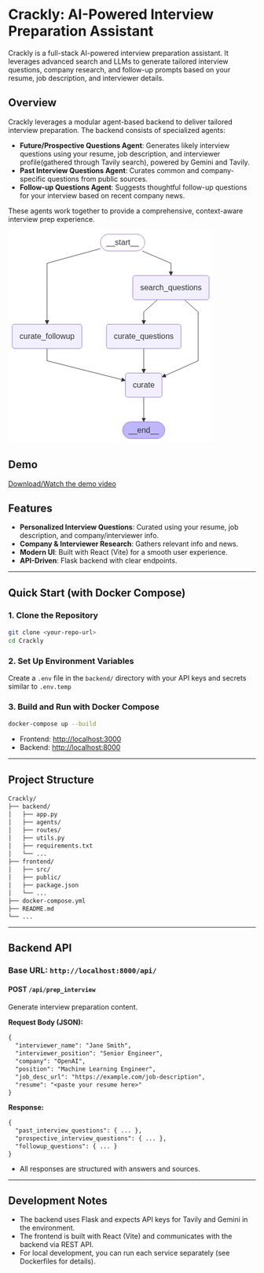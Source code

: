 # Crackly: AI-Powered Interview Preparation Assistant

Crackly is a full-stack AI-powered interview preparation assistant. It leverages advanced search and LLMs to generate tailored interview questions, company research, and follow-up prompts based on your resume, job description, and interviewer details.

## Overview
Crackly leverages a modular agent-based backend to deliver tailored interview preparation. The backend consists of specialized agents:
- **Future/Prospective Questions Agent**: Generates likely interview questions using your resume, job description, and interviewer profile(gathered through Tavily search), powered by Gemini and Tavily.
- **Past Interview Questions Agent**: Curates common and company-specific questions from public sources.
- **Follow-up Questions Agent**: Suggests thoughtful follow-up questions for your interview based on recent company news.

These agents work together to provide a comprehensive, context-aware interview prep experience.

![LangGraph Backend Architecture](assets/graph.png)

## Demo

[Download/Watch the demo video](assets/Crackly.mp4)

## Features
- **Personalized Interview Questions**: Curated using your resume, job description, and company/interviewer info.
- **Company & Interviewer Research**: Gathers relevant info and news.
- **Modern UI**: Built with React (Vite) for a smooth user experience.
- **API-Driven**: Flask backend with clear endpoints.

---

## Quick Start (with Docker Compose)

### 1. Clone the Repository
```sh
git clone <your-repo-url>
cd Crackly
```

### 2. Set Up Environment Variables
Create a `.env` file in the `backend/` directory with your API keys and secrets similar to `.env.temp`


### 3. Build and Run with Docker Compose
```sh
docker-compose up --build
```
- Frontend: [http://localhost:3000](http://localhost:3000)
- Backend: [http://localhost:8000](http://localhost:8000)

---

## Project Structure
```
Crackly/
├── backend/
│   ├── app.py
│   ├── agents/
│   ├── routes/
│   ├── utils.py
│   ├── requirements.txt
│   └── ...
├── frontend/
│   ├── src/
│   ├── public/
│   ├── package.json
│   └── ...
├── docker-compose.yml
├── README.md
└── ...
```

---

## Backend API

### Base URL: `http://localhost:8000/api/`

#### **POST `/api/prep_interview`**
Generate interview preparation content.

**Request Body (JSON):**
```
{
  "interviewer_name": "Jane Smith",
  "interviewer_position": "Senior Engineer",
  "company": "OpenAI",
  "position": "Machine Learning Engineer",
  "job_desc_url": "https://example.com/job-description",
  "resume": "<paste your resume here>"
}
```

**Response:**
```
{
  "past_interview_questions": { ... },
  "prospective_interview_questions": { ... },
  "followup_questions": { ... }
}
```

- All responses are structured with answers and sources.

---

## Development Notes
- The backend uses Flask and expects API keys for Tavily and Gemini in the environment.
- The frontend is built with React (Vite) and communicates with the backend via REST API.
- For local development, you can run each service separately (see Dockerfiles for details).
